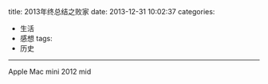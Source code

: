 title: 2013年终总结之败家
date: 2013-12-31 10:02:37
categories:
- 生活
- 感想
tags:
- 历史
---
Apple Mac mini 2012 mid
